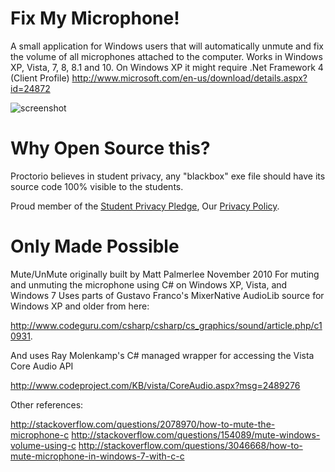 Fix My Microphone!
============

A small application for Windows users that will automatically unmute and fix the volume of all microphones attached to the computer.
Works in Windows XP, Vista, 7, 8, 8.1 and 10. On Windows XP it might require .Net Framework 4 (Client Profile) http://www.microsoft.com/en-us/download/details.aspx?id=24872

![screenshot](https://az545770.vo.msecnd.net/tools/fmm.gif)

Why Open Source this?
============================
Proctorio believes in student privacy, any "blackbox" exe file should have its source code 100% visible to the students.

Proud member of the [Student Privacy Pledge](http://studentprivacypledge.org/), Our [Privacy Policy](https://proctorio.com/privacy-and-cookies).


Only Made Possible
============================

Mute/UnMute originally built by Matt Palmerlee November 2010 
For muting and unmuting the microphone using C# on Windows XP, Vista, and Windows 7
Uses parts of Gustavo Franco's MixerNative AudioLib source for Windows XP and older from here:

http://www.codeguru.com/csharp/csharp/cs_graphics/sound/article.php/c10931.


And uses Ray Molenkamp's C# managed wrapper for accessing the Vista Core Audio API

http://www.codeproject.com/KB/vista/CoreAudio.aspx?msg=2489276


Other references:

http://stackoverflow.com/questions/2078970/how-to-mute-the-microphone-c
http://stackoverflow.com/questions/154089/mute-windows-volume-using-c
http://stackoverflow.com/questions/3046668/how-to-mute-microphone-in-windows-7-with-c-c
